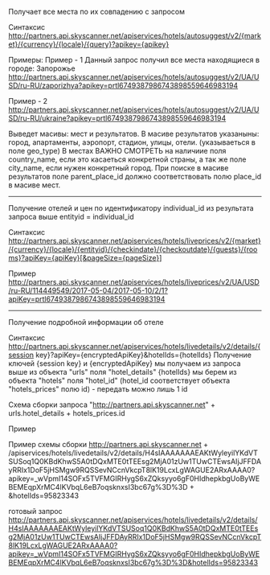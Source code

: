 Получает все места по их совпадению с запросом

Синтаксис
http://partners.api.skyscanner.net/apiservices/hotels/autosuggest/v2/{market}/{currency}/{locale}/{query}?apikey={apikey}

Примеры:
Пример - 1
Данный запрос получил все места находящиеся в городе: Запорожье
http://partners.api.skyscanner.net/apiservices/hotels/autosuggest/v2/UA/USD/ru-RU/zaporizhya?apikey=prtl6749387986743898559646983194

Пример - 2
http://partners.api.skyscanner.net/apiservices/hotels/autosuggest/v2/UA/USD/ru-RU/ukraine?apikey=prtl6749387986743898559646983194

Выведет масивы: мест и результатов. В масиве результатов указаныны: город, апартаменты, аэропорт, стадион, улицы, отели. (указываеться в поле geo_type)
В местах ВАЖНО СМОТРЕТЬ на наличиие поля country_name, если это касаеться конкретной страны, а так же поле city_name, если нужен конкретный город. При поиске в масиве результатов поле parent_place_id должно соответствовать полю place_id в масиве мест.

--------------------------------------------------------------------------------
Получение отелей и цен по идентификатору individual_id из результата запроса выше
entityid = individual_id

Синтаксис
http://partners.api.skyscanner.net/apiservices/hotels/liveprices/v2/{market}/{currency}/{locale}/{entityid}/{checkindate}/{checkoutdate}/{guests}/{rooms}?apiKey={apiKey}[&pageSize={pageSize}]

Пример
http://partners.api.skyscanner.net/apiservices/hotels/liveprices/v2/UA/USD/ru-RU/114449549/2017-05-04/2017-05-10/2/1?apiKey=prtl6749387986743898559646983194

--------------------------------------------------------------------------------
Получение подробной информации об отеле

Синтаксис
http://partners.api.skyscanner.net/apiservices/hotels/livedetails/v2/details/{session key}?apiKey={encryptedApiKey}&hotelIds={hotelIds}
Получение ключей
{session key} и {encryptedApiKey} мы получаем из запроса выше из объекта "urls" поля "hotel_details"
{hotelIds} мы берем из объекта "hotels" поля "hotel_id" (hotel_id соответствует объекта "hotels_prices" полю id) - передать можно лишь 1 id

Схема сборки запроса
"http://partners.api.skyscanner.net" + urls.hotel_details + hotels_prices.id

Пример

Пример схемы сборки
http://partners.api.skyscanner.net
+
/apiservices/hotels/livedetails/v2/details/H4sIAAAAAAAEAKtWyleyilYKdVTSUSoq1Q0KBdKhwS5A0tDQxMTE0tTEEsg2MjA01zUw1TUwCTEwsAIjJFFDAyRRIx1DoF5jHSMgw9RQSSevNCcnVkcpT8lK19LcxLgWAGUE2ARxAAAA0?apikey=_wVpmI14SOFx5TVFMGIRHygS6xZQksyyo6gF0HIdhepkbgUoByWEBEMEqpXrMC4lKVbqL6eB7oqsknxsI3bc67g%3D%3D
+
&hotelIds=95823343

готовый запрос
http://partners.api.skyscanner.net/apiservices/hotels/livedetails/v2/details/H4sIAAAAAAAEAKtWyleyilYKdVTSUSoq1Q0KBdKhwS5A0tDQxMTE0tTEEsg2MjA01zUw1TUwCTEwsAIjJFFDAyRRIx1DoF5jHSMgw9RQSSevNCcnVkcpT8lK19LcxLgWAGUE2ARxAAAA0?apikey=_wVpmI14SOFx5TVFMGIRHygS6xZQksyyo6gF0HIdhepkbgUoByWEBEMEqpXrMC4lKVbqL6eB7oqsknxsI3bc67g%3D%3D&hotelIds=95823343
